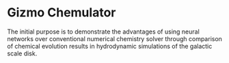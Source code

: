 # Gizmo Chemulator

The initial purpose is to demonstrate the advantages of using neural networks over conventional numerical chemistry solver through comparison of chemical evolution results in hydrodynamic simulations of the galactic scale disk.


 



